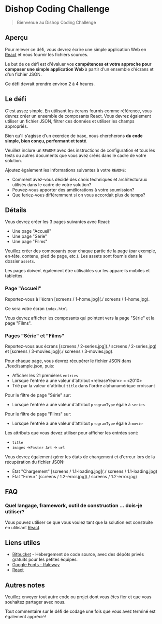 # Dishop Coding Challenge

> Bienvenue au Dishop Coding Challenge

## Aperçu

Pour relever ce défi, vous devrez écrire une simple application Web en [React](https://facebook.github.io/react/) et nous fournir les fichiers sources.

Le but de ce défi est d'évaluer vos **compétences et votre approche pour composer une simple application Web** à partir d'un ensemble d'écrans et d'un fichier JSON.

Ce défi devrait prendre environ 2 à 4 heures.

## Le défi

C'est assez simple. En utilisant les écrans fournis comme référence, vous devrez créer un ensemble de composants React. Vous devrez également utiliser un fichier JSON, filtrer ces données et utiliser les champs appropriés.

Bien qu'il s'agisse d'un exercice de base, nous chercherons **du code simple, bien conçu, performant et testé**.

Veuillez inclure un `README` avec des instructions de configuration et tous les tests ou autres documents que vous avez créés dans le cadre de votre solution.

Ajoutez également les informations suivantes à votre `README`:

- Comment avez-vous décidé des choix techniques et architecturaux utilisés dans le cadre de votre solution?
- Pouvez-vous apporter des améliorations à votre soumission?
- Que feriez-vous différemment si on vous accordait plus de temps?

## Détails

Vous devrez créer les 3 pages suivantes avec React:

- Une page "Accueil"
- Une page "Série"
- Une page "Films"

Veuillez créer des composants pour chaque partie de la page (par exemple, en-tête, contenu, pied de page, etc.).
Les assets sont fournis dans le dossier `assets`.

Les pages doivent également être utilisables sur les appareils mobiles et tablettes.

### Page "Accueil"

Reportez-vous à l'écran [screens / 1-home.jpg](./ screens / 1-home.jpg).

Ce sera votre écran `index.html`.

Vous devrez afficher les composants qui pointent vers la page "Série" et la page "Films".

### Pages "Série" et "Films"

Reportez-vous aux écrans [screens / 2-series.jpg](./ screens / 2-series.jpg) et [screens / 3-movies.jpg](./ screens / 3-movies.jpg).

Pour chaque page, vous devrez récupérer le fichier JSON dans ./feed/sample.json, puis:

- Afficher les 21 premières `entries`
- Lorsque l'entrée a une valeur d'attribut «releaseYear»> = «2010»
- Trié par la valeur d'attribut `title` dans l'ordre alphanumérique croissant

Pour le filtre de page "Série" sur:

- Lorsque l'entrée a une valeur d'attribut `programType` égale à `series`

Pour le filtre de page "Films" sur:

- Lorsque l'entrée a une valeur d'attribut `programType` égale à `movie`

Les attributs que vous devez utiliser pour afficher les entrées sont:

- `title`
- `images` →`Poster Art` → `url`

Vous devrez également gérer les états de chargement et d'erreur lors de la récupération du fichier JSON:

- État "Chargement" [screens / 1.1-loading.jpg](./ screens / 1.1-loading.jpg)
- État "Erreur" [screens / 1.2-error.jpg](./ screens / 1.2-error.jpg)

## FAQ

### Quel langage, framework, outil de construction ... dois-je utiliser?

Vous pouvez utiliser ce que vous voulez tant que la solution est construite en utilisant [React](https://facebook.github.io/react/).

## Liens utiles

- [Bitbucket](https://bitbucket.org/) - Hébergement de code source, avec des dépôts privés gratuits pour les petites équipes.
- [Google Fonts - Raleway](https://fonts.google.com/?selection.family=Raleway)
- [React](https://facebook.github.io/react/)

## Autres notes

Veuillez envoyer tout autre code ou projet dont vous êtes fier et que vous souhaitez partager avec nous.

Tout commentaire sur le défi de codage une fois que vous avez terminé est également apprécié!
